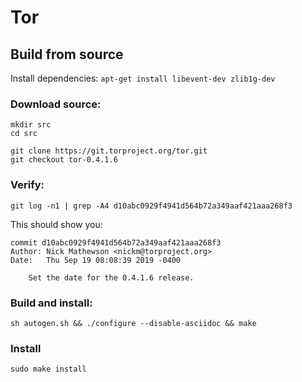 # Tor

## Build from source

Install dependencies: `apt-get install libevent-dev zlib1g-dev`

### Download source:
```
mkdir src
cd src

git clone https://git.torproject.org/tor.git
git checkout tor-0.4.1.6
```

### Verify:
```
git log -n1 | grep -A4 d10abc0929f4941d564b72a349aaf421aaa268f3
```

This should show you:

```
commit d10abc0929f4941d564b72a349aaf421aaa268f3
Author: Nick Mathewson <nickm@torproject.org>
Date:   Thu Sep 19 08:08:39 2019 -0400

    Set the date for the 0.4.1.6 release.
```


### Build and install:
```
sh autogen.sh && ./configure --disable-asciidoc && make
```

### Install
```
sudo make install
```
